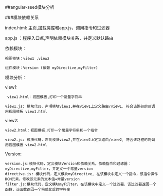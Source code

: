 ##angular-seed模块分析

###模块依赖关系

index.html: 主页,加载类库和app.js，调用指令和过滤器

app.js ：程序入口点,声明依赖模块关系，并定义默认路由

依赖模块：
   
    视图模块：view1 ,view2
    
    组件模块：Version (依赖 myDirective,myFilter)


              

模块分析：

view1:

     view1.html：视图模板,打印一个常量字符串
  
    view1.js: 模块代码，声明模块view1,并在view1上定义路由/view1, 符合该路径的则调用视图模板 view1.html

view2:
    
    view2.html：视图模板,打印一个常量字符串和一个指令
     
    view2.js: 模块代码，声明模块view2,并在view2上定义路由/view2, 符合该路径的则调用视图模板 view2.html
  
Version:   

    version.js:模块代码，定义模块Version和依赖关系，依赖指令和过滤器：myDirective,myFilter，并定义一个常量version
    directive.js: 模块代码，定义模块myDirective, 在该模块中定义一个指令，该指令操作DOM元素，修改该元素的文本值=常量version
    filter.js:模块代码，定义模块myFilter，在该模块中定义一个过滤器，该过滤器返回一个函数，该函数返回一个格式化后的字符串